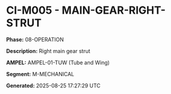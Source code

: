 # CI-M005 - MAIN-GEAR-RIGHT-STRUT

**Phase:** 08-OPERATION

**Description:** Right main gear strut

**AMPEL:** AMPEL-01-TUW (Tube and Wing)

**Segment:** M-MECHANICAL

**Generated:** 2025-08-25 17:27:29 UTC
